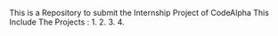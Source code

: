 This is a Repository to submit the Internship Project of CodeAlpha
This Include The  Projects :
1. 
2.
3.
4.
